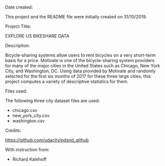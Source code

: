 Date created:

This project and the README file were initially created on 31/10/2019.

Project Title:

EXPLORE US BIKESHARE DATA

Description:

Bicycle-sharing systems allow users to rent bicycles on a very short-term basis for a price.  Motivate is one of the bicycle-sharing system providers for many of the major cities in the United States such as Chicago, New York City, and Washington, DC. Using data provided by Motivate and randomly selected for the first six months of 2017 for these three large cities, this project computes a variety of descriptive statistics for them.

Files used:

The following three city dataset files are used:
- chicago.csv
- new_york_city.csv
- washington.csv

Credits:

https://github.com/udacity/pdsnd_github

With instruction from:
- Richard Kalehoff

